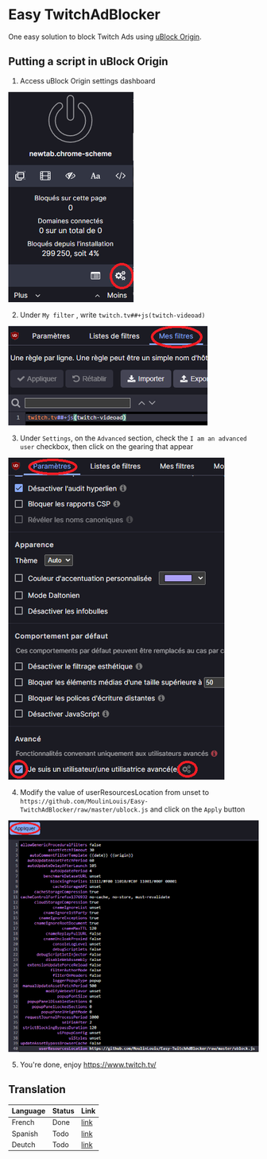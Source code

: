 # Easy TwitchAdBlocker

One easy solution to block Twitch Ads using [uBlock Origin](https://ublockorigin.com/).

## Putting a script in uBlock Origin

1. Access uBlock Origin settings dashboard

![Step 1](assets/step-1.png)

2. Under `My filter` , write `twitch.tv##+js(twitch-videoad)`

![Step 2](assets/step-2.png)

3. Under `Settings`, on the `Advanced` section, check the `I am an advanced user` checkbox, then click on the gearing that appear

![Step 3](assets/step-3.png)

4. Modify the value of userResourcesLocation from unset to `https://github.com/MoulinLouis/Easy-TwitchAdBlocker/raw/master/ublock.js` and click on the `Apply` button

![Step 4](assets/step-4.png)

5. You're done, enjoy https://www.twitch.tv/

## Translation

| Language | Status | Link |
|---|---|---|
| French | Done | [link](https://github.com/MoulinLouis/Easy-TwitchAdBlocker/tree/main/fr-FR) |
| Spanish | Todo | [link]() |
| Deutch | Todo | [link]() |